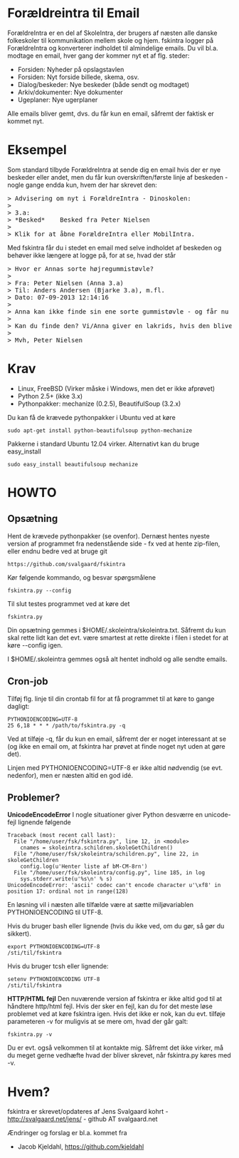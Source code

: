 Forældreintra til Email
=======================

ForældreIntra er en del af SkoleIntra, der brugers af næsten alle
danske folkeskoler til kommunikation mellem skole og hjem. fskintra
logger på ForældreIntra og konverterer indholdet til almindelige
emails. Du vil bl.a. modtage en email, hver gang der kommer nyt et af
flg. steder:

* Forsiden: Nyheder på opslagstavlen
* Forsiden: Nyt forside billede, skema, osv.
* Dialog/beskeder: Nye beskeder (både sendt og modtaget)
* Arkiv/dokumenter: Nye dokumenter
* Ugeplaner: Nye ugerplaner

Alle emails bliver gemt, dvs. du får kun en email, såfremt der faktisk
er kommet nyt.

Eksempel
========

Som standard tilbyde ForældreIntra at sende dig en email hvis der er
nye beskeder eller andet, men du får kun overskriften/første linje af
beskeden - nogle gange endda kun, hvem der har skrevet den:

<pre>
> Advisering om nyt i ForældreIntra - Dinoskolen:
>
> 3.a:
> *Besked*    Besked fra Peter Nielsen
>
> Klik for at åbne ForældreIntra eller MobilIntra.
</pre>

Med fskintra får du i stedet en email med selve indholdet af beskeden
og behøver ikke længere at logge på, for at se, hvad der står

<pre>
> Hvor er Annas sorte højregummistøvle?
>
> Fra: Peter Nielsen (Anna 3.a)
> Til: Anders Andersen (Bjarke 3.a), m.fl.
> Dato: 07-09-2013 12:14:16
>
> Anna kan ikke finde sin ene sorte gummistøvle - og får nu våde fødder.
>
> Kan du finde den? Vi/Anna giver en lakrids, hvis den bliver fundet og bragt til hende i 3.a
>
> Mvh, Peter Nielsen
</pre>

Krav
====

* Linux, FreeBSD (Virker måske i Windows, men det er ikke afprøvet)
* Python 2.5+ (ikke 3.x)
* Pythonpakker: mechanize (0.2.5), BeautifulSoup (3.2.x)

Du kan få de krævede pythonpakker i Ubuntu ved at køre

    sudo apt-get install python-beautifulsoup python-mechanize

Pakkerne i standard Ubuntu 12.04 virker.
Alternativt kan du bruge easy_install

    sudo easy_install beautifulsoup mechanize


HOWTO
=====

Opsætning
---------

Hent de krævede pythonpakker (se ovenfor). Dernæst hentes nyeste
version af programmet fra nedenstående side - fx ved at hente
zip-filen, eller endnu bedre ved at bruge git

    https://github.com/svalgaard/fskintra

Kør følgende kommando, og besvar spørgsmålene

    fskintra.py --config

Til slut testes programmet ved at køre det

    fskintra.py

Din opsætning gemmes i $HOME/.skoleintra/skoleintra.txt. Såfremt du
kun skal rette lidt kan det evt. være smartest at rette direkte i
filen i stedet for at køre --config igen.

I $HOME/.skoleintra gemmes også alt hentet indhold og alle sendte
emails.

Cron-job
--------

Tilføj flg. linje til din crontab fil for at få programmet til at køre
to gange dagligt:

    PYTHONIOENCODING=UTF-8
    25 6,18 * * * /path/to/fskintra.py -q

Ved at tilføje -q, får du kun en email, såfremt der er noget
interessant at se (og ikke en email om, at fskintra har prøvet at
finde noget nyt uden at gøre det).

Linjen med PYTHONIOENCODING=UTF-8 er ikke altid nødvendig (se evt. nedenfor),
men er næsten altid en god idé.

Problemer?
----------

**UnicodeEncodeError**
I nogle situationer giver Python desværre en unicode-fejl lignende følgende

    Traceback (most recent call last):
      File "/home/user/fsk/fskintra.py", line 12, in <module>
        cnames = skoleintra.schildren.skoleGetChildren()
      File "/home/user/fsk/skoleintra/schildren.py", line 22, in skoleGetChildren
        config.log(u'Henter liste af bM-CM-8rn')
      File "/home/user/fsk/skoleintra/config.py", line 185, in log
        sys.stderr.write(u'%s\n' % s)
    UnicodeEncodeError: 'ascii' codec can't encode character u'\xf8' in position 17: ordinal not in range(128)

En løsning vil i næsten alle tilfælde være at sætte miljøvariablen PYTHONIOENCODING til UTF-8.

Hvis du bruger bash eller lignende (hvis du ikke ved, om du gør, så gør
du sikkert).

    export PYTHONIOENCODING=UTF-8
    /sti/til/fskintra

Hvis du bruger tcsh eller lignende:

    setenv PYTHONIOENCODING UTF-8
    /sti/til/fskintra

**HTTP/HTML fejl**
Den nuværende version af fskintra er ikke altid god til at håndtere
http/html fejl. Hvis der sker en fejl, kan du for det meste løse
problemet ved at køre fskintra igen. Hvis det ikke er nok, kan du
evt. tilføje parameteren -v for muligvis at se mere om, hvad der går
galt:

    fskintra.py -v

Du er evt. også velkommen til at kontakte mig. Såfremt det ikke
virker, må du meget gerne vedhæfte hvad der bliver skrevet, når
fskintra.py køres med -v.

Hvem?
=====

fskintra er skrevet/opdateres af
Jens Svalgaard kohrt - http://svalgaard.net/jens/ - github AT svalgaard.net

Ændringer og forslag er bl.a. kommet fra
* Jacob Kjeldahl, https://github.com/kjeldahl
